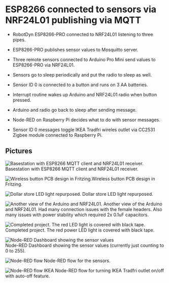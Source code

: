 # ESP8266 connected to sensors via NRF24L01 publishing via MQTT

* RobotDyn ESP8266-PRO connected to NRF24L01 listening to three pipes.
* ESP8266-PRO publishes sensor values to Mosquitto server.

* Three remote sensors connected to Arduino Pro Mini send values to ESP8266-PRO via NRF24L01.
* Sensors go to sleep periodically and put the radio to sleep as well.
* Sensor ID 0 is connected to a button and runs on 3 AA batteries. 
 * Interrupt routine wakes up Arduino and NRF24L01 radio when button pressed.
 * Arduino and radio go back to sleep after sending message.

* Node-RED on Raspberry Pi decides what to do with sensor messages.
* Sensor ID 0 messages toggle IKEA Tradfri wireles outlet via CC2531 Zigbee module connected to Raspberry Pi.

## Pictures

![Basestation with ESP8266 MQTT client and NRF24L01 receiver.](basestation.JPG?raw=true)
Basestation with ESP8266 MQTT client and NRF24L01 receiver.

![Wireless button PCB design in Fritzing.](wireles-button-fritzing.png?raw=true)Wireless button PCB design in Fritzing.

![Dollar store LED light repurposed.](wireless-button1.JPG?raw=true)
Dollar store LED light repurposed.

![Another view of the Arduino and NRF24L01.](wireless-button2.JPG?raw=true)
Another view of the Arduino and NRF24L01. Had many connection issues with the female headers. Also many issues with power stability which required 2x 0.1uF capacitors.

![Completed project. The red LED light is covered with black tape.](wireless-button3.JPG?raw=true)
Completed project. The red power LED light is covered with black tape. 

![Node-RED Dashboard showing the sensor values](node-red-dashboard-sensors.PNG?raw=true)
<br/>
Node-RED Dashboard showing the sensor values (currently just counting to 0 to 255).

![Node-RED flow](node-red-flow.PNG?raw=true)
Node-RED flow for the sensors.

![Node-RED flow IKEA](node-red-flow-ikea.PNG?raw=true)
Node-RED flow for turning IKEA Tradfri outlet on/off with auto-off feature.
